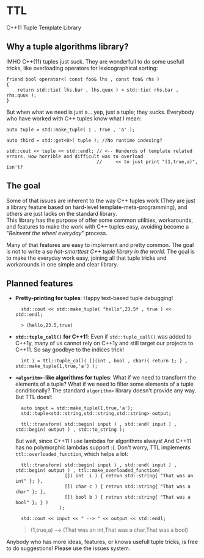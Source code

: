 TTL
===

C++11 Tuple Template Library


## Why a tuple algorithms library?

IMHO C++(11) tuples just suck. They are wonderfull to do some usefull tricks, like overloading operators for lexicographical sorting:

    friend bool operator<( const foo& lhs , const foo& rhs )
    {
        return std::tie( lhs.bar , lhs.quux ) < std::tie( rhs.bar , rhs.quux );
    }
    
But when what we need is just a... yep, just a tuple; they sucks. Everybody who have worked with C++ tuples know what I mean:

    auto tuple = std::make_tuple( 1 , true , 'a' );

    auto third = std::get<0>( tuple ); //No runtime indexing?
    
    std::cout << tuple << std::endl; // <-- Hunderds of template related errors. How horrible and difficult was to overload
                                     //     << to just print "(1,true,a)", isn't?
                                     

## The goal

Some of that issues are inherent to the way C++ tuples work (They are just a library feature based on hard-level template-meta-programming), and others are just lacks on the standard library.  
This library has the purpose of offer some common utilities, workarounds, and features to make the work with C++ tuples easy, avoiding become a "*Reinvent the wheel everyday*" process.  

Many of that features are easy to implement and pretty common. The goal is not to write a so *hot-smarttest C++ tuple library in the world*. The goal is to make the everyday work easy, joining all that tuple tricks and workarounds in one simple and clear library.

## Planned features  

 - **Pretty-printing for tuples**: Happy text-based tuple debugging!
         
         std::cout << std::make_tuple( "hello",23.5f , true ) << std::endl;
         
         > (hello,23.5,true)

 - **`std::tuple_call()` for C++11**: Even if `std::tuple_call()` was added to C++1y, many of us cannot rely on C++1y and still target our projects to C++11. So say goodbye to the indices trick!
 
         int i = ttl::tuple_call( [](int , bool , char){ return 1; } , std::make_tuple(1,true,'a') );
         
    
 - **`<algoritm>`-like algorithms for tuples**: What if we need to transform the elements of a tuple? What if we need to filter some elements of a tuple conditionally? The standard `algorithm>` library doesn't provide any way. But TTL does!:
 
         auto input = std::make_tuple(1,true,'a');
         std::tuple<std::string,std::string,std::string> output;
         
         ttl::transform( std::begin( input ) , std::end( input ) , std::begin( output ) , std::to_string );
 
   But wait, since C++11 I use lambdas for algorithms always! And C++11 has no polymorphic lambdas support :(. Don't worry, TTL implements `ttl::overloaded_function`, which
   helps a lot:

         ttl::transform( std::begin( input ) , std::end( input ) , std::begin( output ) , ttl::make_overloaded_function(
                         []( int  i ) { retrun std::string{ "That was an int" }; },
                         []( char c ) { retrun std::string{ "That was a char" }; },
                         []( bool b ) { retrun std::string{ "That was a bool" }; } )
                       );

         std::cout << input << " --> " << output << std::endl;


   > (1,true,a) --> (That was an int,That was a char,That was a bool)


Anybody who has more ideas, features, or knows usefull tuple tricks, is free to do suggestions! Please use the issues system.  
